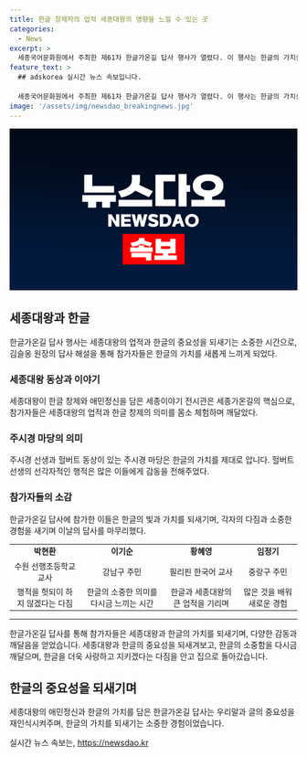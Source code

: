 ```yaml
---
title: 한글 창제자의 업적 세종대왕의 영향을 느낄 수 있는 곳
categories:
  - News
excerpt: >
  세종국어문화원에서 주최한 제61차 한글가온길 답사 행사가 열렸다. 이 행사는 한글의 가치를 되새기고 우리말과 글의 중요성을 강조하는 의미를 지닌 문화체험이다. 참가자들은 세종대왕 동상을 중심으로 한글의 역사와 의미를 새롭게 깨달으며 한글가온길을 따라 여러 장소를 탐험했다. 김슬옹 세종국어문화원장은 참가자들에게 한글의 가치를 되새기고 사랑하며 지키라고 당부했고, 이에 참가자들은 한글을 더욱 소중히 여기고자 다짐하며 행사를 마무리했다.
feature_text: >
  ## adskorea 실시간 뉴스 속보입니다.

  세종국어문화원에서 주최한 제61차 한글가온길 답사 행사가 열렸다. 이 행사는 한글의 가치를 되새기고 우리말과 글의 중요성을 강조하는 의미를 지닌 문화체험이다. 참가자들은 세종대왕 동상을 중심으로 한글의 역사와 의미를 새롭게 깨달으며 한글가온길을 따라 여러 장소를 탐험했다. 김슬옹 세종국어문화원장은 참가자들에게 한글의 가치를 되새기고 사랑하며 지키라고 당부했고, 이에 참가자들은 한글을 더욱 소중히 여기고자 다짐하며 행사를 마무리했다.
image: '/assets/img/newsdao_breakingnews.jpg'
---
```


<p><img src="/assets/img/newsdao_breakingnews.jpg" alt="adskorea 속보" /></p>

<h2 data-ke-size="size26">세종대왕과 한글</h2>

<p data-ke-size="size16">한글가온길 답사 행사는 세종대왕의 업적과 한글의 중요성을 되새기는 소중한 시간으로, 김슬옹 원장의 답사 해설을 통해 참가자들은 한글의 가치를 새롭게 느끼게 되었다.</p>

<h3>세종대왕 동상과 이야기</h3>

<p data-ke-size="size16">세종대왕이 한글 창제와 애민정신을 담은 세종이야기 전시관은 세종가온길의 핵심으로, 참가자들은 세종대왕의 업적과 한글 창제의 의미를 몸소 체험하며 깨달았다.</p>

<h3>주시경 마당의 의미</h3>

<p data-ke-size="size16">주시경 선생과 헐버트 동상이 있는 주시경 마당은 한글의 가치를 제대로 압니다. 헐버트 선생의 선각자적인 행적은 많은 이들에게 감동을 전해주었다.</p>

<h3>참가자들의 소감</h3>

<p data-ke-size="size16">한글가온길 답사에 참가한 이들은 한글의 빛과 가치를 되새기며, 각자의 다짐과 소중한 경험을 새기며 이날의 답사를 마무리했다.</p>

<table>
    <tbody>
        <tr>
            <td style="text-align: center; height: 17px;"><b>박현환</b></td>
            <td style="text-align: center; height: 17px;"><b>이기순</b></td>
            <td style="text-align: center; height: 17px;"><b>황혜영</b></td>
            <td style="text-align: center; height: 17px;"><b>임정기</b></td>
        </tr>
        <tr>
            <td style="text-align: center; height: 17px;">수원 선행초등학교 교사</td>
            <td style="text-align: center; height: 17px;">강남구 주민</td>
            <td style="text-align: center; height: 17px;">필리핀 한국어 교사</td>
            <td style="text-align: center; height: 17px;">중랑구 주민</td>
        </tr>
        <tr>
            <td style="text-align: center; height: 17px;">행적을 헛되이 하지 않겠다는 다짐</td>
            <td style="text-align: center; height: 17px;">한글의 소중한 의미를 다시금 느끼는 시간</td>
            <td style="text-align: center; height: 17px;">한글과 세종대왕의 큰 업적을 기리며</td>
            <td style="text-align: center; height: 17px;">많은 것을 배워 새로운 경험</td>
        </tr>
    </tbody>
</table>

<hr>

<p data-ke-size="size16">한글가온길 답사를 통해 참가자들은 세종대왕과 한글의 가치를 되새기며, 다양한 감동과 깨달음을 얻었습니다. 세종대왕과 한글의 중요성을 되새겨보고, 한글의 소중함을 다시금 깨달으며, 한글을 더욱 사랑하고 지키겠다는 다짐을 안고 집으로 돌아갔습니다.</p>

<h2 data-ke-size="size26">한글의 중요성을 되새기며</h2>

<p data-ke-size="size16">세종대왕의 애민정신과 한글의 가치를 담은 한글가온길 답사는 우리말과 글의 중요성을 재인식시켜주며, 한글의 가치를 되새기는 소중한 경험이었습니다.</p>
실시간 뉴스 속보는, <a href="https://newsdao.kr" rel="dofollow">https://newsdao.kr</a>


